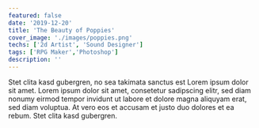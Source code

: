 ```yaml
---
featured: false
date: '2019-12-20'
title: 'The Beauty of Poppies'
cover_image: './images/poppies.png'
techs: ['2d Artist', 'Sound Designer']
tags: ['RPG Maker','Photoshop']
description: ''
---
```


Stet clita kasd gubergren, no sea takimata sanctus est Lorem ipsum dolor sit amet. Lorem ipsum dolor sit amet, consetetur sadipscing elitr, sed diam nonumy eirmod tempor invidunt ut labore et dolore magna aliquyam erat, sed diam voluptua. At vero eos et accusam et justo duo dolores et ea rebum. Stet clita kasd gubergren.
